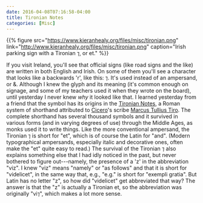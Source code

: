 ```yaml
---
date: 2016-04-08T07:16:58-04:00
title: Tironian Notes
categories: [Misc]
---
```


{{% figure src="https://www.kieranhealy.org/files/misc/tironian.png" link="http://www.kieranhealy.org/files/misc/tironian.png" caption="Irish parking sign with a Tironian ⁊, or et." %}}

If you visit Ireland, you'll see that official signs (like road signs and the like) are written in both English and Irish. On some of them you'll see a character that looks like a backwards 'r', like this: ⁊. It's used instead of an ampersand, or &. Although  I knew the glyph and its meaning (it's common enough on signage, and some of my teachers used it when they wrote on the board), until yesterday I never knew *why* it looked like that. I learned yesterday from a friend that the symbol has its origins in the [Tironian Notes](https://en.wikipedia.org/wiki/Tironian_notes), a Roman system of shorthand attributed to [Cicero](https://en.wikipedia.org/wiki/Cicero)'s scribe [Marcus Tullius Tiro](https://en.wikipedia.org/wiki/Marcus_Tullius_Tiro). The complete shorthand has several thousand symbols and it survived in various forms (and in varying degrees of use) through the Middle Ages, as monks used it to write things. Like the more conventional ampersand, the Tironian ⁊ is short for "et", which is of course the Latin for "and". (Modern typographical ampersands, especially italic and decorative ones, often make the "et" quite easy to read.) The survival of the Tironian ⁊ also explains something else that I had idly noticed in the past, but never bothered to figure out---namely, the presence of a 'z' in the abbreviation "viz". I knew "viz" means "namely" or "as follows" and that it is short for "videlicet", in the same way that, e.g., "e.g." is short for "exempli gratia". But Latin has no letter "z", so how did "videlicet" get abbreviated that way? The answer is that the "z" is actually a Tironian et, so the abbreviation was originally "vi⁊", which makes a lot more sense.
